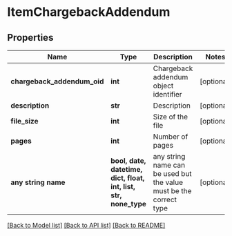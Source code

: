 # ItemChargebackAddendum


## Properties
Name | Type | Description | Notes
------------ | ------------- | ------------- | -------------
**chargeback_addendum_oid** | **int** | Chargeback addendum object identifier | [optional] 
**description** | **str** | Description | [optional] 
**file_size** | **int** | Size of the file | [optional] 
**pages** | **int** | Number of pages | [optional] 
**any string name** | **bool, date, datetime, dict, float, int, list, str, none_type** | any string name can be used but the value must be the correct type | [optional]

[[Back to Model list]](../README.md#documentation-for-models) [[Back to API list]](../README.md#documentation-for-api-endpoints) [[Back to README]](../README.md)


